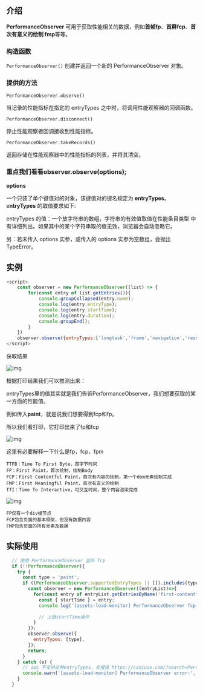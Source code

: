 ## 介绍

**PerformanceObserver** 可用于获取性能相关的数据，例如**首帧fp**、**首屏fcp**、**首次有意义的绘制 fmp**等等。

### 构造函数

`PerformanceObserver()` 创建并返回一个新的 PerformanceObserver 对象。

### 提供的方法

```
PerformanceObserver.observe()
```

当记录的性能指标在指定的 entryTypes 之中时，将调用性能观察器的回调函数。

```
PerformanceObserver.disconnect()
```

停止性能观察者回调接收到性能指标。

```
PerformanceObserver.takeRecords()
```

返回存储在性能观察器中的性能指标的列表，并将其清空。

### 重点我们看看observer.observe(options);

**options**

一个只装了单个键值对的对象，该键值对的键名规定为 **entryTypes**。e**ntryTypes** 的取值要求如下:

entryTypes 的值：一个放字符串的数组，字符串的有效值取值在性能条目类型 中有详细列出。如果其中的某个字符串取的值无效，浏览器会自动忽略它。

另：若未传入 options 实参，或传入的 options 实参为空数组，会抛出 TypeError。

## 实例

```js
<script>
	const observer = new PerformanceObserver((list) => {
		for(const entry of list.getEntries()){
			console.groupCollapsed(entry.name);
			console.log(entry.entryType);
			console.log(entry.startTime);
			console.log(entry.duration);
			console.groupEnd();
		}
	})	
	observer.observe({entryTypes:['longtask','frame','navigation','resource','mark','measure','paint']});
</script>
```

获取结果

![img](https://p3-juejin.byteimg.com/tos-cn-i-k3u1fbpfcp/83de1e2ec0eb42158673a74b86a592c5~tplv-k3u1fbpfcp-zoom-in-crop-mark:1304:0:0:0.awebp)

根据打印结果我们可以推测出来：

entryTypes里的值其实就是我们告诉PerformanceObserver，我们想要获取的某一方面的性能值。

例如传入**paint**，就是说我们想要得到fcp和fp。

所以我们看打印，它打印出来了fp和fcp

![img](https://p3-juejin.byteimg.com/tos-cn-i-k3u1fbpfcp/0d5e6f36576b4cb295dc51e2921bb20b~tplv-k3u1fbpfcp-zoom-in-crop-mark:1304:0:0:0.awebp)

这里有必要解释一下什么是fp，fcp，fpm

```
TTFB：Time To First Byte，首字节时间
FP：First Paint，首次绘制，绘制Body
FCP：First Contentful Paint，首次有内容的绘制，第一个dom元素绘制完成
FMP：First Meaningful Paint，首次有意义的绘制
TTI：Time To Interactive，可交互时间，整个内容渲染完成
```



![img](https://p3-juejin.byteimg.com/tos-cn-i-k3u1fbpfcp/967ac78f03094934a9973f63c0dbbfe4~tplv-k3u1fbpfcp-zoom-in-crop-mark:1304:0:0:0.awebp)

```
FP仅有一个div根节点
FCP包含页面的基本框架，但没有数据内容
FMP包含页面的所有元素及数据
```



## 实际使用

```js
  // 使用 PerformanceObserver 监听 fcp
  if (!!PerformanceObserver){
    try {
      const type = 'paint';
      if ((PerformanceObserver.supportedEntryTypes || []).includes(type)) {
        const observer = new PerformanceObserver((entryList)=>{
          for(const entry of entryList.getEntriesByName('first-contentful-paint')){
            const { startTime } = entry;
            console.log('[assets-load-monitor] PerformanceObserver fcp:', startTime);
            
            // 上报startTime操作
          }
        });
        observer.observe({
          entryTypes: [type],
        });
        return;
      }
    } catch (e) {
      // ios 不支持这种entryTypes，会报错 https://caniuse.com/?search=PerformancePaintTiming
      console.warn('[assets-load-monitor] PerformanceObserver error:', (e || {}).message ? e.message : e);
    }
  }
```


